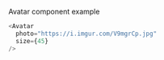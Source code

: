 Avatar component example

``` js
<Avatar
  photo="https://i.imgur.com/V9mgrCp.jpg"
  size={45}
/>
```
